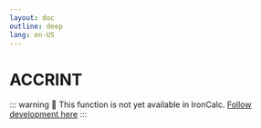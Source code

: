 ```yaml
---
layout: doc
outline: deep
lang: en-US
---
```


# ACCRINT

::: warning
🚧 This function is not yet available in IronCalc.
[Follow development here](https://github.com/ironcalc/IronCalc/labels/Functions)
:::